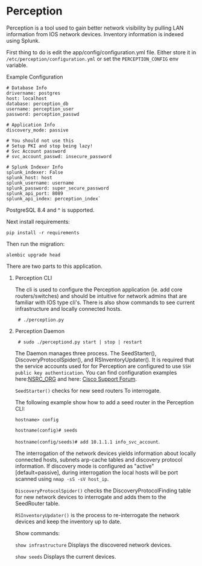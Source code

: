 Perception
==========

Perception is a tool used to gain better network visibility by pulling LAN information from IOS
network devices. Inventory information is indexed using Splunk.


First thing to do is edit the app/config/configuration.yml file. Either store it in `/etc/perception/configuration.yml`
or set the `PERCEPTION_CONFIG` env variable.

Example Configuration

    # Database Info
    drivername: postgres
    host: localhost
    database: perception_db
    username: perception_user
    password: perception_passwd

    # Application Info
    discovery_mode: passive

    # You should not use this
    # Setup PKI and stop being lazy!
    # Svc Account password
    # svc_account_passwd: insecure_password

    # Splunk Indexer Info
    splunk_indexer: False
    splunk_host: host
    splunk_username: username
    splunk_password: super_secure_password
    splunk_api_port: 8089
    splunk_api_index: perception_index`

PostgreSQL 8.4 and ^ is supported.

Next install requirements:

`pip install -r requirements`

Then run the migration:

`alembic upgrade head`


There are two parts to this application.

1) Perception CLI

    The cli is used to configure the Perception application (ie. add core routers/switches) and should
    be intuitive for network admins that are familiar with IOS type cli's. There is also show commands
    to see current infrastructure and locally connected hosts.
    
        # ./perception.py

2) Perception Daemon
    
        # sudo ./perceptiond.py start | stop | restart

    The Daemon manages three process. The SeedStarter(), DiscoveryProtocolSpider(), and RSInventoryUpdater().
    It is required that the service accounts used for for Perception are configured to use
    `SSH public key authentication`. You can find configuration examples here:[NSRC_ORG](https://nsrc.org/workshops/2016/apricot2016/raw-attachment/wiki/Track5Wireless/cisco-ssh-auth.htm)
    and here: [Cisco Support Forum](https://supportforums.cisco.com/document/110946/ssh-using-public-key-authentication-ios-and-big-outputs).
    
    `SeedStarter()` checks for new seed routers To interrogate.
    
    The following example show how to add a seed router in the Perception CLI:
    
    `hostname> config`
    
    `hostname(config)# seeds`
    
    `hostname(config/seeds)# add 10.1.1.1 info_svc_account`.
    
    The interrogation of the network devices yields information about locally connected hosts, subnets
    arp-cache tables and discovery protocol information. If discovery mode is configured as "active" [default=passive], during 
    interrogation the local hosts will be port scanned using `nmap -sS -sV host_ip`.
    
    `DiscoveryProtocolSpider()` checks the DiscoveryProtocolFinding table for new network devices to
    interrogate and adds them to the SeedRouter table.
    
    `RSInventoryUpdater()` is the process to re-interrogate the network devices and keep the inventory up
    to date.
    
    Show commands:
    
    `show infrastructure` Displays the discovered network devices.
    
    `show seeds` Displays the current devices.

